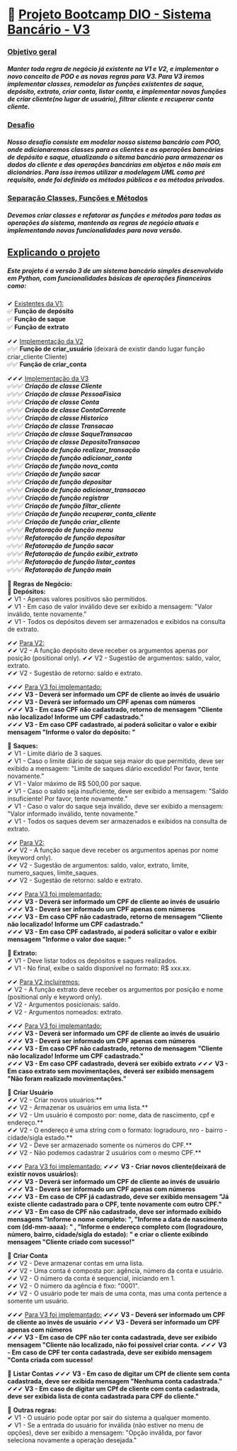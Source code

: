 # 🏦 <u>Projeto Bootcamp DIO - Sistema Bancário - V3</u>

### <u>Objetivo geral</u>
##### **Manter toda regra de negócio já existente na V1 e V2, e implementar o novo conceito de POO e as novas regras para V3. Para V3 iremos implementar classes, remodelar as funções existentes de saque, depósito, extrato, criar conta, listar conta, e implementar novas funções de criar cliente(no lugar de usuário), filtrar cliente e recuperar conta cliente.**

### <u>Desafio</u>
##### **Nosso desafio consiste em modelar nosso sistema bancário com POO, onde adicionaremos classes para os clientes e as operações bancárias de depósito e saque, atualizando o sitema bancário para armazenar os dados do cliente e das operações bancárias em objetos e não mais em dicionários. Para isso iremos utilizar a modelagem UML como pré requisito, onde foi definido os métodos públicos e os métodos privados.**

### <u>Separação Classes, Funções e Métodos</u>
##### **Devemos criar classes e refatorar as funções e métodos para todas as operações do sistema, mantendo as regras de negócio atuais e implementando novas funcionalidades para nova versão.** 

## <u>Explicando o projeto</u>
##### **Este projeto é a versão 3 de um sistema bancário simples desenvolvido em Python, com funcionalidades básicas de operações financeiras como:**  
✔ <u>Existentes da V1:</u>  
✅ **Função de depósito**   
✅ **Função de saque**   
✅ **Função de extrato**  

✔✔ <u>Implementação da V2</u>  
✅✅ **Função de criar_usuário**  (deixará de existir dando lugar função criar_cliente Cliente)  
✅✅ **Função de criar_conta**  

✔✔✔ <u>Implementação da V3</u>  
✅✅✅ _**Criação de classe Cliente**_   
✅✅✅ _**Criação de classe PessoaFisica**_    
✅✅✅ _**Criação de classe Conta**_  
✅✅✅ _**Criação de classe ContaCorrente**_  
✅✅✅ _**Criação de classe Historico**_  
✅✅✅ _**Criação de classe Transacao**_  
✅✅✅ _**Criação de classe SaqueTransacao**_            
✅✅✅ _**Criação de classe DepositoTransacao**_       
✅✅✅ _**Criação de função realizar_transação**_  
✅✅✅ _**Criação de função adicionar_conta**_  
✅✅✅ _**Criação de função nova_conta**_   
✅✅✅ _**Criação de função sacar**_   
✅✅✅ _**Criação de função depositar**_  
✅✅✅ _**Criação de função adicionar_transacao**_  
✅✅✅ _**Criação de função registrar**_  
✅✅✅ _**Criação de função filtar_cliente**_  
✅✅✅ _**Criação de função recuperar_conta_cliente**_  
✅✅✅ _**Criação de função criar_cliente**_  
✅✅✅ _**Refatoração de função menu**_   
✅✅✅ _**Refatoração de função depositar**_  
✅✅✅ _**Refatoração de função sacar**_  
✅✅✅ _**Refatoração de função exibir_extrato**_  
✅✅✅ _**Refatoração de função listar_contas**_  
✅✅✅ _**Refatoração de função main**_

📌 **Regras de Negócio:**  
🔹 **Depósitos:**  
✔ V1 - Apenas valores positivos são permitidos.  
✔ V1 - Em caso de valor inválido deve ser exibido a mensagem: "Valor inválido, tente novamente."  
✔ V1 - Todos os depósitos devem ser armazenados e exibidos na consulta de extrato.  

✔✔ <u>Para V2:</u>  
✔✔ V2 - A função depósito deve receber os argumentos apenas por posição (positional only). 
✔✔ V2 - Sugestão de argumentos: saldo, valor, extrato.  
✔✔ V2 - Sugestão de retorno: saldo e extrato.  

✔✔✔ <u>Para V3 foi implemantado:</u>  
✔✔✔ **V3 - Deverá ser informado um CPF de cliente ao invés de usuário**
✔✔✔ **V3 - Deverá ser informado um CPF apenas com números**   
✔✔✔ **V3 - Em caso CPF não cadastrado, retorno de mensagem "Cliente não localizado! Informe um CPF cadastrado."**   
✔✔✔ **V3 - Em caso CPF cadastrado, aí poderá solicitar o valor e exibir mensagem "Informe o valor do depósito: "**  

🔹 **Saques:**  
✔ V1 - Limite diário de 3 saques.  
✔ V1 - Caso o limite diário de saque seja maior do que permitido, deve ser exibido a mensagem: "Limite de saques diário excedido! Por favor, tente novamente."  
✔ V1 - Valor máximo de R$ 500,00 por saque.  
✔ V1 - Caso o saldo seja insuficiente, deve ser exibido a mensagem: "Saldo insuficiente! Por favor, tente novamente."  
✔ V1 - Caso o valor do saque seja inválido, deve ser exibido a mensagem: "Valor informado inválido, tente novamente."  
✔ V1 - Todos os saques devem ser armazenados e exibidos na consulta de extrato.  

✔✔ <u>Para V2:</u>  
✔✔ V2 - A função saque deve receber os argumentos apenas por nome (keyword only).  
✔✔ V2 - Sugestão de argumentos: saldo, valor, extrato, limite, numero_saques, limite_saques.  
✔✔ V2 - Sugestão de retorno: saldo e extrato.  

✔✔✔ <u>Para V3 foi implemantado:</u>  
✔✔✔ **V3 - Deverá ser informado um CPF de cliente ao invés de usuário**
✔✔✔ **V3 - Deverá ser informado um CPF apenas com números**   
✔✔✔ **V3 - Em caso CPF não cadastrado, retorno de mensagem "Cliente não localizado! Informe um CPF cadastrado."**   
✔✔✔ **V3 - Em caso CPF cadastrado, aí poderá solicitar o valor e exibir mensagem "Informe o valor doe saque: "**

🔹 **Extrato:**  
✔ V1 - Deve listar todos os depósitos e saques realizados.  
✔ V1 - No final, exibe o saldo disponível no formato: R$ xxx.xx.                    

✔✔ <u>Para V2 incluiremos:</u>  
✔ V2 - A função extrato deve receber os argumentos por posição e nome (positional only e keyword only).  
✔ V2 - Argumentos posicionais: saldo.  
✔ V2 - Argumentos nomeados: extrato.

✔✔✔ <u>Para V3 foi implemantado:</u>  
✔✔✔ **V3 - Deverá ser informado um CPF de cliente ao invés de usuário**
✔✔✔ **V3 - Deverá ser informado um CPF apenas com números**   
✔✔✔ **V3 - Em caso CPF não cadastrado, retorno de mensagem "Cliente não localizado! Informe um CPF cadastrado."**   
✔✔✔ **V3 - Em caso CPF cadastrado, deverá ser exibido extrato**
✔✔✔ **V3 - Em caso extrato sem movimentações, deverá ser exibido mensagem "Não foram realizado movimentações."**

🔹 **Criar Usuário**  
✔✔ V2 - Criar novos usuários:**  
✔✔ V2 - Armazenar os usuários em uma lista.**  
✔✔ V2 - Um usuário é composto por: nome, data de nascimento, cpf e endereço.**  
✔✔ V2 - O endereço é uma string com o formato: logradouro, nro - bairro - cidade/sigla estado.**  
✔✔ V2 - Deve ser armazenado somente os números do CPF.**  
✔✔ V2 - Não podemos cadastrar 2 usuários com o mesmo CPF.**  

✔✔✔ <u>Para V3 foi implemantado:</u> 
✔✔✔ **V3 - Criar novos cliente(deixará de existir novos usuários):**  
✔✔✔ **V3 - Deverá ser informado um CPF de cliente ao invés de usuário**
✔✔✔ **V3 - Deverá ser informado um CPF apenas com números**  
✔✔✔ **V3 - Em caso de CPF já cadastrado, deve ser exibido mensagem "Já existe cliente cadastrado para o CPF, tente novamente com outro CPF."**
✔✔✔ **V3 - Em caso de CPF não cadastrado, deve ser informado exibido mensagens "Informe o nome completo: ", "Informe a data de nascimento com (dd-mm-aaaa): " , "Informe o endereço completo com (logradouro, número, bairro, cidade/sigla do estado): " e criar o cliente exibindo mensagem "Cliente criado com sucesso!"**

🔹 **Criar Conta**   
✔✔ V2 - Deve armazenar contas em uma lista.  
✔✔ V2 - Uma conta é composta por: agência, número da conta e usuário.  
✔✔ V2 - O número da conta é sequencial, iniciando em 1.  
✔✔ V2 - O número da agência é fixo: "0001".  
✔✔ V2 - O usuário pode ter mais de uma conta, mas uma conta pertence a somente um usuário.  

✔✔✔ <u>Para V3 foi implemantado:</u>
✔✔✔ **V3 - Deverá ser informado um CPF de cliente ao invés de usuário**
✔✔✔ **V3 - Deverá ser informado um CPF apenas com números**  
✔✔✔ **V3 - Em caso de CPF não ter conta cadastrada, deve ser exibido mensagem "Cliente não localizado, não foi possível criar conta.**
✔✔✔ **V3 - Em caso de CPF ter conta cadastrada, deve ser exibido mensagem "Conta criada com sucesso!**

🔹 **Listar Contas**
✔✔✔ **V3 - Em caso de digitar um CPf de cliente sem conta cadastrada, deve ser exibida mensagem "Nenhuma conta cadastrada."**
✔✔✔ **V3 - Em caso de digitar um CPf de cliente com conta cadastrada, deve ser exibida lista de conta cadastrada para CPF do cliente."**

🔹 **Outras regras:**  
✔ V1 - O usuário pode optar por sair do sistema a qualquer momento.  
✔ V1 - Se a entrada do usuário for inválida (não estiver no menu de opções), deve ser exibido a mensagem: "Opção inválida, por favor seleciona novamente a operação desejada."
